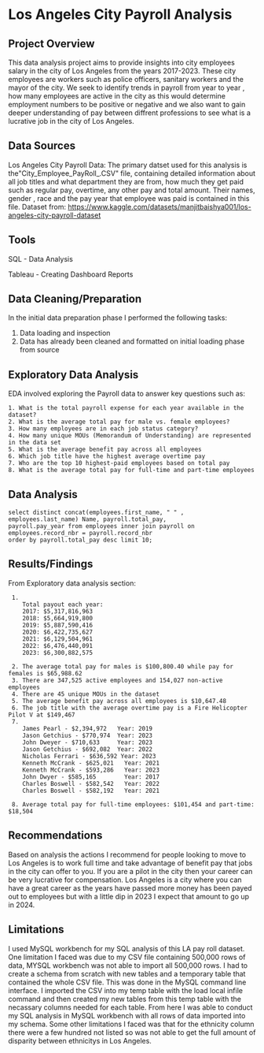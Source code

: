 # Los Angeles City Payroll Analysis

## Project Overview
This data analysis project aims to provide insights into city employees salary in the city of Los Angeles from the years 2017-2023. These city employees are workers such as police officers, sanitary workers and the mayor of the city. We seek to identify trends in payroll from year to year , how many employees are active in the city as this would determine employment numbers to be positive or negative and we also want to gain deeper understanding of pay between diffrent professions to see what is a lucrative job in the city of Los Angeles. 

## Data Sources
Los Angeles City Payroll Data: The primary datset used for this analysis is the"City_Employee_PayRoll_.CSV" file, containing detailed information about all job titles and what department they are from, how much they get paid such as regular pay, overtime, any other pay and total amount. Their names, gender , race and the pay year that employee was paid is contained in this file.
Dataset from: https://www.kaggle.com/datasets/manjitbaishya001/los-angeles-city-payroll-dataset

## Tools
SQL - Data Analysis

Tableau - Creating Dashboard Reports

## Data Cleaning/Preparation
In the initial data preparation phase I performed the following tasks:

   1. Data loading and inspection
   2. Data has already been cleaned and formatted on initial loading phase from source

## Exploratory Data Analysis
EDA involved exploring the Payroll data to answer key questions such as:

    1. What is the total payroll expense for each year available in the dataset?
    2. What is the average total pay for male vs. female employees?
    3. How many employees are in each job status category?
    4. How many unique MOUs (Memorandum of Understanding) are represented in the data set
    5. What is the average benefit pay across all employees
    6. Which job title have the highest average overtime pay
    7. Who are the top 10 highest-paid employees based on total pay
    8. What is the average total pay for full-time and part-time employees
    
## Data Analysis
    select distinct concat(employees.first_name, " " , employees.last_name) Name, payroll.total_pay,
    payroll.pay_year from employees inner join payroll on employees.record_nbr = payroll.record_nbr
    order by payroll.total_pay desc limit 10;

## Results/Findings
From Exploratory data analysis section:

     1. 
        Total payout each year:
        2017: $5,317,816,963 
        2018: $5,664,919,800 
        2019: $5,887,590,416
        2020: $6,422,735,627
        2021: $6,129,504,961
        2022: $6,476,440,091
        2023: $6,300,882,575
      
     2. The average total pay for males is $100,800.40 while pay for females is $65,988.62
     3. There are 347,525 active employees and 154,027 non-active employees
     4. There are 45 unique MOUs in the dataset
     5. The average benefit pay across all employees is $10,647.48
     6. The job title with the average overtime pay is a Fire Helicopter Pilot V at $149,467
     7. 
        James Pearl - $2,394,972   Year: 2019
        Jason Getchius - $770,974  Year: 2023
        John Dweyer - $710,633     Year: 2023
        Jason Getchius - $692,082  Year: 2022
        Nicholas Ferrari - $636,592 Year: 2023
        Kenneth McCrank - $625,021   Year: 2021
        Kenneth McCrank - $593,286   Year: 2023
        John Dwyer - $585,165        Year: 2017
        Charles Boswell - $582,542   Year: 2022
        Charles Boswell - $582,192   Year: 2021
        
     8. Average total pay for full-time employees: $101,454 and part-time: $18,504

## Recommendations
Based on analysis the actions I recommend for people looking to move to Los Angeles is to work full time and take advantage of benefit pay that jobs in the city can offer to you. If you are a pilot in the city then your career can be very lucrative for compensation. Los Angeles is a city where you can have a great career as the years have passed more money has been payed out to employees but with a little dip in 2023 I expect that amount to go up in 2024.

## Limitations
I used MySQL workbench for my SQL analysis of this LA pay roll dataset. One limitation I faced was due to my CSV file containing 500,000 rows of data, MYSQL workbench was not able to import all 500,000 rows. I had to create a schema from scratch with new tables and a temporary table that contained the whole CSV file. This was done in the MySQL command line interface. I imported the CSV into my temp table with the load local infile command and then created my new tables from this temp table with the necassary columns needed for each table. From here I was able to conduct my SQL analysis in MySQL workbench with all rows of data imported into my schema. 
Some other limitations I faced was that for the ethnicity column there were a few hundred not listed so was not able to get the full amount of disparity between ethnicitys in Los Angeles. 



